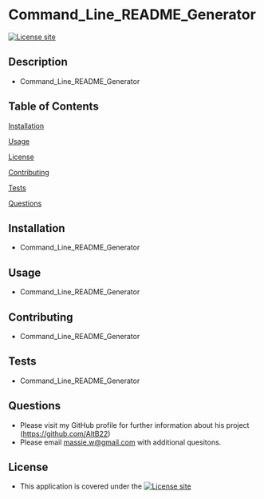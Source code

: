 # Command_Line_README_Generator    
  [![License site](https://img.shields.io/badge/License-mit-lightblue.svg)](https://choosealicense.com/licenses/mit/)

  ## Description
  - Command_Line_README_Generator
  ## Table of Contents
  [Installation](#installation)

  [Usage](#usage)

  [License](#license)

  [Contributing](#contributing)

  [Tests](#tests)

  [Questions](#questions)

  ## Installation
  - Command_Line_README_Generator
  ## Usage
  - Command_Line_README_Generator
  ## Contributing
  - Command_Line_README_Generator
  ## Tests
  - Command_Line_README_Generator
  ## Questions
  - Please visit my GitHub profile for further information about his project (https://github.com/AltB22)
  - Please email massie.w@gmail.com with additional quesitons.
  ## License
  - This application is covered under the [![License site](https://img.shields.io/badge/License-mit-lightblue.svg)](https://choosealicense.com/licenses/mit/)